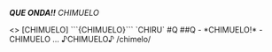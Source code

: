 *****QUE ONDA!!*****
_CHIMUELO_
<!--> <>
[CHIMUELO]
```{CHIMUELO}```
`CHIRU`
#Q
##Q
- *CHIMUELO!*
- CHIMUELO ...
♪CHIMUELO♪
/chimelo/ 
